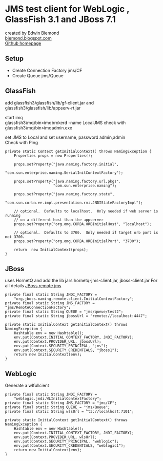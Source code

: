 JMS test client for WebLogic , GlassFish 3.1 and JBoss 7.1
==========================================================

created by Edwin Biemond   
[biemond.blogspot.com](http://biemond.blogspot.com)    
[Github homepage](https://github.com/biemond/puppet)    

Setup
-----
* Create Connection Factory jms/CF
* Create Queue jms/Queue

GlassFish
---------
add glassfish3/glassfish/lib/gf-client.jar and glassfish3/glassfish/lib/appserv-rt.jar

start imq  
glassfish3\mq\bin>imqbrokerd  -name LocalJMS
check with  
glassfish3\mq\bin>imqadmin.exe

set JMS to Local and set username, password admin,admin  
Check with Ping

    private static Context getInitialContext() throws NamingException {
        Properties props = new Properties();

        props.setProperty("java.naming.factory.initial",
                          "com.sun.enterprise.naming.SerialInitContextFactory");

        props.setProperty("java.naming.factory.url.pkgs",
                          "com.sun.enterprise.naming");

        props.setProperty("java.naming.factory.state",
                          "com.sun.corba.ee.impl.presentation.rmi.JNDIStateFactoryImpl");

        // optional.  Defaults to localhost.  Only needed if web server is running
        // on a different host than the appserver   
        props.setProperty("org.omg.CORBA.ORBInitialHost", "localhost");

        // optional.  Defaults to 3700.  Only needed if target orb port is not 3700.
        props.setProperty("org.omg.CORBA.ORBInitialPort", "3700");

        return  new InitialContext(props);
    } 

JBoss
-----

uses HornetQ and add the lib jars hornetq-jms-client.jar, jboss-client.jar
For all details [JBoss remote jms](http://biemond.blogspot.nl/2012/06/remote-jms-with-jboss-as-71-hornetq-jms.html)

    private final static String JNDI_FACTORY = 
        "org.jboss.naming.remote.client.InitialContextFactory";
    private final static String JMS_FACTORY = "jms/RemoteConnectionFactory";
    private final static String QUEUE = "jms/queue/test2";
    private final static String jbossUrl = "remote://localhost:4447";

    private static InitialContext getInitialContext() throws NamingException {
        Hashtable env = new Hashtable();
        env.put(Context.INITIAL_CONTEXT_FACTORY, JNDI_FACTORY);
        env.put(Context.PROVIDER_URL, jbossUrl);
        env.put(Context.SECURITY_PRINCIPAL, "jms");
        env.put(Context.SECURITY_CREDENTIALS, "jboss1");
        return new InitialContext(env);
    }


WebLogic
--------

Generate a wlfullcient 

    private final static String JNDI_FACTORY = 
        "weblogic.jndi.WLInitialContextFactory";
    private final static String JMS_FACTORY = "jms/CF";
    private final static String QUEUE = "jms/Queue";
    private final static String wlsUrl = "t3://localhost:7101";

    private static InitialContext getInitialContext() throws NamingException {
        Hashtable env = new Hashtable();
        env.put(Context.INITIAL_CONTEXT_FACTORY, JNDI_FACTORY);
        env.put(Context.PROVIDER_URL, wlsUrl);
        env.put(Context.SECURITY_PRINCIPAL, "weblogic");
        env.put(Context.SECURITY_CREDENTIALS, "weblogic1");
        return new InitialContext(env);
    }
